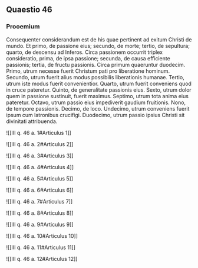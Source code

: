 ## Quaestio 46

### Prooemium

Consequenter considerandum est de his quae pertinent ad exitum Christi de mundo. Et primo, de passione eius; secundo, de morte; tertio, de sepultura; quarto, de descensu ad Inferos. Circa passionem occurrit triplex consideratio, prima, de ipsa passione; secunda, de causa efficiente passionis; tertia, de fructu passionis. Circa primum quaeruntur duodecim. Primo, utrum necesse fuerit Christum pati pro liberatione hominum. Secundo, utrum fuerit alius modus possibilis liberationis humanae. Tertio, utrum iste modus fuerit convenientior. Quarto, utrum fuerit conveniens quod in cruce pateretur. Quinto, de generalitate passionis eius. Sexto, utrum dolor quem in passione sustinuit, fuerit maximus. Septimo, utrum tota anima eius pateretur. Octavo, utrum passio eius impediverit gaudium fruitionis. Nono, de tempore passionis. Decimo, de loco. Undecimo, utrum conveniens fuerit ipsum cum latronibus crucifigi. Duodecimo, utrum passio ipsius Christi sit divinitati attribuenda.

![[III q. 46 a. 1#Articulus 1]]

![[III q. 46 a. 2#Articulus 2]]

![[III q. 46 a. 3#Articulus 3]]

![[III q. 46 a. 4#Articulus 4]]

![[III q. 46 a. 5#Articulus 5]]

![[III q. 46 a. 6#Articulus 6]]

![[III q. 46 a. 7#Articulus 7]]

![[III q. 46 a. 8#Articulus 8]]

![[III q. 46 a. 9#Articulus 9]]

![[III q. 46 a. 10#Articulus 10]]

![[III q. 46 a. 11#Articulus 11]]

![[III q. 46 a. 12#Articulus 12]]

